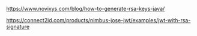 https://www.novixys.com/blog/how-to-generate-rsa-keys-java/

https://connect2id.com/products/nimbus-jose-jwt/examples/jwt-with-rsa-signature